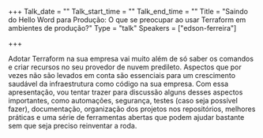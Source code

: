 +++
Talk_date = ""
Talk_start_time = ""
Talk_end_time = ""
Title = "Saindo do Hello Word para Produção: O que se preocupar ao usar Terraform em ambientes de produção?"
Type = "talk"
Speakers = ["edson-ferreira"]

+++

Adotar Terraform na sua empresa vai muito além de só saber os comandos e criar recursos no seu provedor de nuvem predileto. Aspectos que por vezes não são levados em conta são essenciais para um crescimento saudável da infraestrutura como código na sua empresa. Com essa apresentação, vou tentar trazer para discussão alguns desses aspectos importantes, como automações, segurança, testes (caso seja possível fazer), documentação, organização dos projetos nos repositórios, melhores práticas e uma série de ferramentas abertas que podem ajudar bastante sem que seja preciso reinventar a roda.